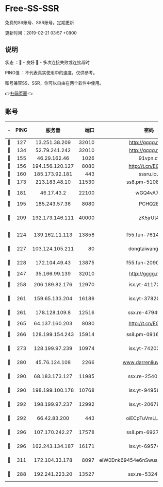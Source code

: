 # Free-SS-SSR

免费的SS账号、SSR账号，定期更新

更新时间：2019-02-21 03:57 +0800

## 说明

状态     ：🙂 - 良好 🙁 - 多次连接失败或连接超时

PING值   ：不代表真实使用中的速度，仅供参考。

账号兼容SS、SSR，你可以自由在两个软件中使用。

👉[扫码页面](https://liesauer.github.io/free-ss-ssr.github.io/)👈

## 账号

|-|PING|服务器|端口|密码|加密方式|区域|
|:----:|:----:|:-----:|-----:|:----:|:----:|:----:|
|🙂|127|13.251.38.209|32010|http://gggg.rocks|chacha20|SG|
|🙂|134|52.79.241.242|32010|http://gggg.rocks|chacha20|KR|
|🙂|155|46.29.162.46|1026|91vpn.cf|rc4-md5|RU|
|🙂|156|194.156.120.127|8080|http://t.cn/EGJIyrl|rc4-md5|RU|
|🙂|160|185.173.92.181|443|sssru.icu|rc4-md5|RU|
|🙂|173|213.183.48.10|11530|ss8.pm-51089820|rc4-md5|RU|
|🙂|181|46.17.43.2|22100|wGQ4vA7D|aes-256-gcm|RU|
|🙂|195|185.243.57.36|8080|PCHQ2E|rc4-md5|US|
|🙂|209|192.173.146.111|40000|zK5jrUt4|chacha20-ietf-poly1305|US|
|🙂|224|139.162.11.113|13858|f55.fun-76142283|aes-256-cfb|SG|
|🙂|227|103.124.105.211|80|dongtaiwang.com|aes-256-cfb|US|
|🙂|228|172.104.49.43|13875|f55.fun-20902073|aes-256-cfb|SG|
|🙂|247|35.166.99.139|32010|http://gggg.rocks|chacha20|US|
|🙂|258|206.189.82.176|12970|isx.yt-41172883|aes-256-cfb|SG|
|🙂|261|159.65.133.204|16189|isx.yt-37820855|aes-256-cfb|SG|
|🙂|261|178.128.109.8|12516|ssx.re-47949672|aes-256-cfb|SG|
|🙂|265|64.137.160.203|8080|http://t.cn/EGJIyrl|rc4-md5|CA|
|🙂|266|128.199.154.243|15914|ss8.pm-09160539|aes-256-cfb|SG|
|🙂|273|128.199.97.239|10974|isx.yt-74203101|aes-256-cfb|SG|
|🙂|280|45.76.124.108|2266|www.darrenliuwei.com|aes-256-cfb|AU|
|🙂|290|68.183.173.127|11985|ssx.re-25401129|aes-256-cfb|US|
|🙂|290|198.199.100.178|10768|isx.yt-94956112|aes-256-cfb|US|
|🙂|292|198.199.97.237|12992|isx.yt-20679076|aes-256-cfb|US|
|🙂|292|66.42.83.200|443|oiECpTuVmLLxk4Ts|aes-256-cfb|US|
|🙂|296|107.170.242.27|17578|ss8.pm-69276184|aes-256-cfb|US|
|🙂|296|162.243.134.187|16171|isx.yt-69574996|aes-256-cfb|US|
|🙂|311|172.104.33.178|8097|eIW0Dnk69454e6nSwuspv9DmS201tQ0D|aes-256-cfb|SG|
|🙂|288|192.241.223.20|13527|ssx.re-53247060|aes-256-cfb|US|
